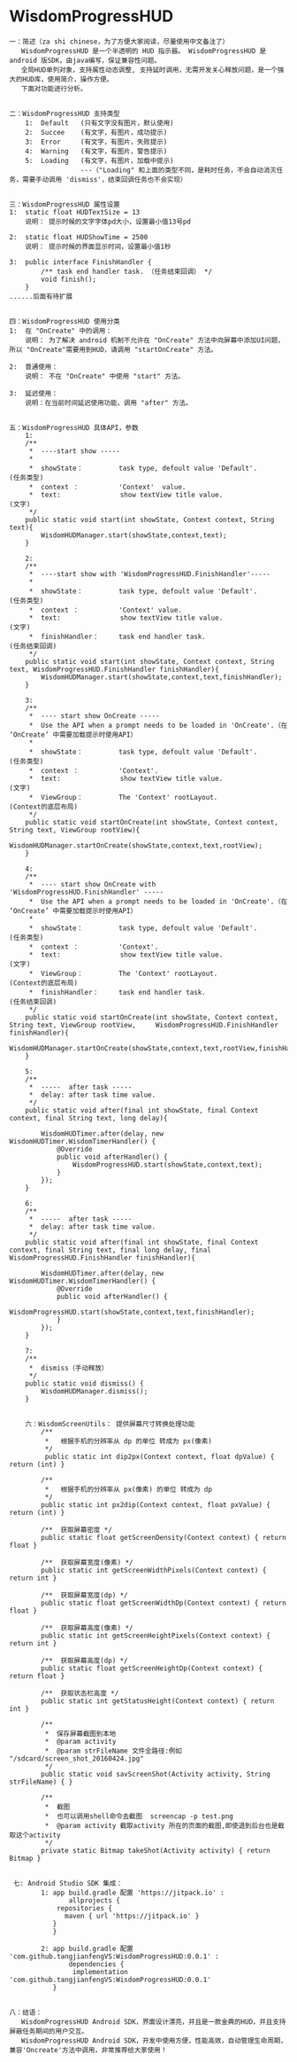 # WisdomProgressHUD

    一：简述（za shi chinese，为了方便大家阅读，尽量使用中文备注了）
       WisdomProgressHUD 是一个半透明的 HUD 指示器。 WisdomProgressHUD 是android 版SDK，由java编写，保证兼容性问题。 
       全局HUD单列对象，支持属性动态调整, 支持延时调用，无需开发关心释放问题，是一个强大的HUD库，使用简介，操作方便。
       下面对功能进行分析。
       

    二：WisdomProgressHUD 支持类型
        1:  Default   (只有文字没有图片，默认使用)
        2:  Succee    (有文字，有图片，成功提示)
        3:  Error     (有文字，有图片，失败提示)
        4:  Warning   (有文字，有图片，警告提示)
        5:  Loading   (有文字，有图片，加载中提示) 
                      ---（"Loading" 和上面的类型不同，是耗时任务，不会自动消灭任务，需要手动调用 'dismiss'，结束回调任务也不会实现）


    三：WisdomProgressHUD 属性设置
    1:  static float HUDTextSize = 13
        说明： 提示时候的文字字体pd大小，设置最小值13号pd

    2:  static float HUDShowTime = 2500
        说明： 提示时候的界面显示时间，设置最小值1秒
    
    3:  public interface FinishHandler {
            /** task end handler task. （任务结束回调） */
            void finish();
        }
    ......后面有待扩展
   

    四：WisdomProgressHUD 使用分类
    1:  在 "OnCreate" 中的调用：
        说明： 为了解决 android 机制不允许在 "OnCreate" 方法中向屏幕中添加UI问题，所以 "OnCreate"需要用到HUD，请调用 "startOnCreate" 方法。

    2:  普通使用：
        说明： 不在 "OnCreate" 中使用 "start" 方法。

    3:  延迟使用：
        说明：在当前时间延迟使用功能，调用 "after" 方法。
    

    五：WisdomProgressHUD 具体API，参数
        1:
        /**
         *  ----start show -----
         *
         *  showState：         task type, defoult value 'Default'.      (任务类型)
         *  context ：          'Context'  value.
         *  text:               show textView title value.               (文字)
         */
        public static void start(int showState, Context context, String text){
            WisdomHUDManager.start(showState,context,text);
        }

        2:
        /**
         *  ----start show with 'WisdomProgressHUD.FinishHandler'-----
         *
         *  showState：         task type, defoult value 'Default'.      (任务类型)
         *  context ：          'Context' value.
         *  text:               show textView title value.                (文字)
         *  finishHandler：     task end handler task.                    (任务结束回调)
         */
        public static void start(int showState, Context context, String text, WisdomProgressHUD.FinishHandler finishHandler){
            WisdomHUDManager.start(showState,context,text,finishHandler);
        }
    
        3:
        /**
         *  ---- start show OnCreate -----
         *  Use the API when a prompt needs to be loaded in 'OnCreate'.（在 ‘OnCreate’ 中需要加载提示时使用API）
         *
         *  showState：         task type, defoult value 'Default'.       (任务类型)
         *  context ：          'Context'.
         *  text:               show textView title value.                (文字)
         *  ViewGroup：         The 'Context' rootLayout.                 (Context的底层布局)
         */
        public static void startOnCreate(int showState, Context context, String text, ViewGroup rootView){
            WisdomHUDManager.startOnCreate(showState,context,text,rootView);
        }

        4:
        /**
         *  ---- start show OnCreate with 'WisdomProgressHUD.FinishHandler' -----
         *  Use the API when a prompt needs to be loaded in 'OnCreate'.（在 ‘OnCreate’ 中需要加载提示时使用API）
         *
         *  showState：         task type, defoult value 'Default'.       (任务类型)
         *  context ：          'Context'.
         *  text:               show textView title value.                (文字)
         *  ViewGroup：         The 'Context' rootLayout.                 (Context的底层布局)
         *  finishHandler：     task end handler task.                    (任务结束回调)
         */
        public static void startOnCreate(int showState, Context context, String text, ViewGroup rootView,     WisdomProgressHUD.FinishHandler finishHandler){
           WisdomHUDManager.startOnCreate(showState,context,text,rootView,finishHandler);
        }
    
        5:
        /**
         *  -----  after task -----
         *  delay: after task time value.
         */
        public static void after(final int showState, final Context context, final String text, long delay){

            WisdomHUDTimer.after(delay, new WisdomHUDTimer.WisdomTimerHandler() {
                @Override
                public void afterHandler() {
                    WisdomProgressHUD.start(showState,context,text);
                }
            });
        }

        6:
        /**
         *  -----  after task -----
         *  delay: after task time value.
         */
        public static void after(final int showState, final Context context, final String text, final long delay, final WisdomProgressHUD.FinishHandler finishHandler){

            WisdomHUDTimer.after(delay, new WisdomHUDTimer.WisdomTimerHandler() {
                @Override
                public void afterHandler() {
                    WisdomProgressHUD.start(showState,context,text,finishHandler);
                }
            });
        }

        7:
        /**
         *  dismiss（手动释放）
         */
        public static void dismiss() {
            WisdomHUDManager.dismiss();
        }
    
    
        六：WisdomScreenUtils： 提供屏幕尺寸转换处理功能
            /** 
             *   根据手机的分辨率从 dp 的单位 转成为 px(像素)
             */
             public static int dip2px(Context context, float dpValue) { return (int) }

            /** 
             *   根据手机的分辨率从 px(像素) 的单位 转成为 dp 
             */
            public static int px2dip(Context context, float pxValue) { return (int) }

            /**  获取屏幕密度 */
            public static float getScreenDensity(Context context) { return float }

            /**  获取屏幕宽度(像素) */
            public static int getScreenWidthPixels(Context context) { return int }

            /**  获取屏幕宽度(dp) */
            public static float getScreenWidthDp(Context context) { return float }

            /**  获取屏幕高度(像素) */
            public static int getScreenHeightPixels(Context context) { return int }

            /**  获取屏幕高度(dp) */
            public static float getScreenHeightDp(Context context) { return float }

            /**  获取状态栏高度 */
            public static int getStatusHeight(Context context) { return int }

            /**
             *  保存屏幕截图到本地
             *  @param activity
             *  @param strFileName 文件全路径:例如 "/sdcard/screen_shot_20160424.jpg"
             */
            public static void savScreenShot(Activity activity, String strFileName) { }

            /**
             *  截图
             *  也可以调用shell命令去截图  screencap -p test.png
             *  @param activity 截取activity 所在的页面的截图,即使退到后台也是截取这个activity
             */
            private static Bitmap takeShot(Activity activity) { return Bitmap }
 

     七: Android Studio SDK 集成：
            1: app build.gradle 配置 'https://jitpack.io' :
                   allprojects {
		        repositories {
		    	  maven { url 'https://jitpack.io' }
		       }
	           }
	
            2: app build.gradle 配置 'com.github.tangjianfengVS:WisdomProgressHUD:0.0.1' :
                   dependencies {
	                implementation 'com.github.tangjianfengVS:WisdomProgressHUD:0.0.1'
	           }
    
    
    八：结语：
       WisdomProgressHUD Android SDK，界面设计漂亮，并且是一款金典的HUD，并且支持屏蔽任务期间的用户交互。
       WisdomProgressHUD Android SDK，开发中使用方便，性能高效，自动管理生命周期，兼容'Oncreate'方法中调用，非常推荐给大家使用！
      
    
